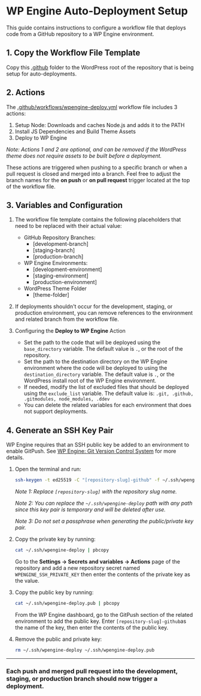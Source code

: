 # WP Engine Auto-Deployment Setup

This guide contains instructions to configure a workflow file that deploys code from a GitHub repository to a WP Engine environment.

## 1. Copy the Workflow File Template

Copy this [.github](/wpengine/workflow-templates/.github) folder to the WordPress root of the repository that is being setup for auto-deployments.

## 2. Actions

The [.github/workflows/wpengine-deploy.yml](/wpengine/workflow-templates/.github/workflows/wpengine-deploy.yml) workflow file includes 3 actions:

1. Setup Node: Downloads and caches Node.js and adds it to the PATH
2. Install JS Dependencies and Build Theme Assets
3. Deploy to WP Engine

_Note: Actions 1 and 2 are optional, and can be removed if the WordPress theme does not require assets to be built before a deployment._

These actions are triggered when pushing to a specific branch or when a pull request is closed and merged into a branch. Feel free to adjust the branch names for the **on push** or **on pull request** trigger located at the top of the workflow file.

## 3. Variables and Configuration

1. The workflow file template contains the following placeholders that need to be replaced with their actual value:
    - GitHub Repository Branches:
        - [development-branch]
        - [staging-branch]
        - [production-branch]
    - WP Engine Environments:
        - [development-environment]
        - [staging-environment]
        - [production-environment]
    - WordPress Theme Folder
        - [theme-folder]

2. If deployments shouldn't occur for the development, staging, or production environment, you can remove references to the environment and related branch from the workflow file.

3. Configuring the **Deploy to WP Engine** Action
    - Set the path to the code that will be deployed using the `base_directory` variable. The default value is `.`, or the root of the repository.
    - Set the path to the destination directory on the WP Engine environment where the code will be deployed to using the `destination_directory` variable. The default value is `.`, or the WordPress install root of the WP Engine environment.
    - If needed, modify the list of excluded files that should be deployed using the `exclude_list` variable. The default value is: `.git, .github, .gitmodules, node_modules, .ddev`
    - You can delete the related variables for each environment that does not support deployments.

## 4. Generate an SSH Key Pair

WP Engine requires that an SSH public key be added to an environment to enable GitPush. See [WP Engine: Git Version Control System](https://wpengine.com/support/git/) for more details.

1. Open the terminal and run:
    ```bash
    ssh-keygen -t ed25519 -C "[repository-slug]-github" -f ~/.ssh/wpengine-deploy
    ```
    _Note 1: Replace `[repository-slug]` with the repository slug name._

    _Note 2: You can replace the `~/.ssh/wpengine-deploy` path with any path since this key pair is temporary and will be deleted after use._
    
    _Note 3: Do not set a passphrase when generating the public/private key pair._

2. Copy the private key by running:
    ```bash
    cat ~/.ssh/wpengine-deploy | pbcopy
    ```

    Go to the **Settings → Secrets and variables → Actions** page of the repository and add a new repository secret named `WPENGINE_SSH_PRIVATE_KEY` then enter the contents of the private key as the value.

3. Copy the public key by running:
    ```bash
    cat ~/.ssh/wpengine-deploy.pub | pbcopy
    ```

    From the WP Engine dashboard, go to the GitPush section of the related environment to add the public key. Enter `[repository-slug]-github`as the name of the key, then enter the contents of the public key.

4. Remove the public and private key:
    ```bash
    rm ~/.ssh/wpengine-deploy ~/.ssh/wpengine-deploy.pub
    ```

---
### Each push and merged pull request into the development, staging, or production branch should now trigger a deployment.
